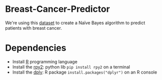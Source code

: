 # Breast-Cancer-Predictor

We're using this [dataset](https://www.cs.ru.nl/P.Lucas/BN/bc.csv) to create a Naïve Bayes algorithm to predict patients with breast cancer.

# Dependencies
* Install [R](https://www.r-project.org/) programming language
* Install the [rpy2](http://rpy2.bitbucket.org/): python lib `pip install rpy2` on a terminal
* Install the [dply](https://cran.r-project.org/web/packages/dplyr/index.html): R package `install.packages("dplyr")` on an R console
